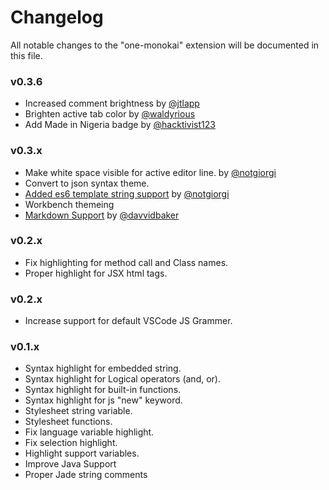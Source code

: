 # Changelog
All notable changes to the "one-monokai" extension will be documented in this file.

### v0.3.6
 - Increased comment brightness by [@jtlapp](https://github.com/jtlapp)
 - Brighten active tab color by [@waldyrious](https://github.com/waldyrious)
 - Add Made in Nigeria badge by [@hacktivist123](https://github.com/hacktivist123)
 
### v0.3.x
  - Make white space visible for active editor line. by [@notgiorgi](https://github.com/notgiorgi)
  - Convert to json syntax theme.
  - [Added es6 template string support](https://github.com/azemoh/vscode-one-monokai/commit/5371773a8f3ffc022d34ffefec19cae4eafb2673) by [@notgiorgi](https://github.com/notgiorgi)
  - Workbench themeing
  - [Markdown Support](https://github.com/azemoh/vscode-one-monokai/pull/9) by [@davvidbaker](https://github.com/davvidbaker)

### v0.2.x
  - Fix highlighting for method call and Class names.
  - Proper highlight for JSX html tags.

### v0.2.x
  - Increase support for default VSCode JS Grammer.

### v0.1.x

  - Syntax highlight for embedded string.
  - Syntax highlight for Logical operators (and, or).
  - Syntax highlight for built-in functions.
  - Syntax highlight for js "new" keyword.
  - Stylesheet string variable.
  - Stylesheet functions.
  - Fix language variable highlight.
  - Fix selection highlight.
  - Highlight support variables.
  - Improve Java Support
  - Proper Jade string comments
